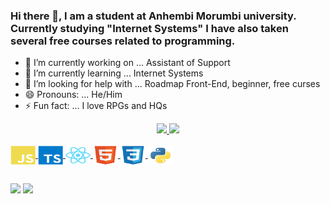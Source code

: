 ### Hi there 👋, I am a student at Anhembi Morumbi university. Currently studying "Internet Systems" I have also taken several free courses related to programming.


- 🔭 I’m currently working on ... Assistant of Support
- 🌱 I’m currently learning ... Internet Systems
- 🤔 I’m looking for help with ... Roadmap Front-End, beginner, free curses
- 😄 Pronouns: ... He/Him
- ⚡ Fun fact: ... I love RPGs and HQs

<div align="center">
  <a href="https://github.com/fecodebr">
  <img height="180em" src="https://github-readme-stats.vercel.app/api?username=fecodebr&show_icons=true&theme=dark&include_all_commits=true&count_private=true"/>
  <img height="180em" src="https://github-readme-stats.vercel.app/api/top-langs/?username=fecodebr&layout=compact&langs_count=7&theme=dark"/>
</div>
<div style="display: inline_block"><br>
  <img align="center" alt="fecodebr-Js" height="30" width="40" src="https://raw.githubusercontent.com/devicons/devicon/master/icons/javascript/javascript-plain.svg">
  <img align="center" alt="fecodebr-Ts" height="30" width="40" src="https://raw.githubusercontent.com/devicons/devicon/master/icons/typescript/typescript-plain.svg">
  <img align="center" alt="fecodebr-React" height="30" width="40" src="https://raw.githubusercontent.com/devicons/devicon/master/icons/react/react-original.svg">
  <img align="center" alt="fecodebr-HTML" height="30" width="40" src="https://raw.githubusercontent.com/devicons/devicon/master/icons/html5/html5-original.svg">
  <img align="center" alt="Rafa-CSS" height="30" width="40" src="https://raw.githubusercontent.com/devicons/devicon/master/icons/css3/css3-original.svg">
  <img align="center" alt="Rafa-Python" height="30" width="40" src="https://raw.githubusercontent.com/devicons/devicon/master/icons/python/python-original.svg">
    
  ##
 
<div> 
    <a href = "mailto:fecoder.dev@gmail.com"><img src="https://img.shields.io/badge/-Gmail-%23333?style=for-the-badge&logo=gmail&logoColor=white" target="_blank"></a>
  <a href="https://www.linkedin.com/in/nfss17/" target="_blank"><img src="https://img.shields.io/badge/-LinkedIn-%230077B5?style=for-the-badge&logo=linkedin&logoColor=white" target="_blank"></a> 
 
</div>
